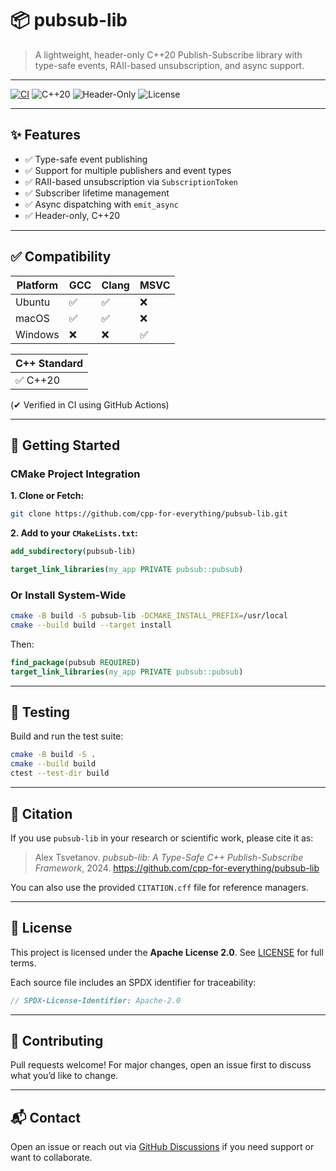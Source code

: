 # 📦 pubsub-lib

> A lightweight, header-only C++20 Publish-Subscribe library with type-safe events, RAII-based unsubscription, and async support.

---

[![CI](https://github.com/cpp-for-everything/pubsub-lib/actions/workflows/ci.yaml/badge.svg)](https://github.com/cpp-for-everything/pubsub-lib/actions/workflows/ci.yaml)
![C++20](https://img.shields.io/badge/C%2B%2B-20-blue)
![Header-Only](https://img.shields.io/badge/library-header--only-green)
![License](https://img.shields.io/github/license/cpp-for-everything/pubsub-lib)

---

## ✨ Features

- ✅ Type-safe event publishing
- ✅ Support for multiple publishers and event types
- ✅ RAII-based unsubscription via `SubscriptionToken`
- ✅ Subscriber lifetime management
- ✅ Async dispatching with `emit_async`
- ✅ Header-only, C++20

---

## ✅ Compatibility

| Platform | GCC | Clang | MSVC |
|----------|-----|--------|------|
| Ubuntu   | ✅   | ✅      | ❌    |
| macOS    | ✅   | ✅      | ❌    |
| Windows  | ❌   | ❌      | ✅    |

| C++ Standard |
|---------------|
| ✅ C++20 |

(✔ Verified in CI using GitHub Actions)

---

## 🚀 Getting Started

### CMake Project Integration

**1. Clone or Fetch:**
```bash
git clone https://github.com/cpp-for-everything/pubsub-lib.git
```

**2. Add to your `CMakeLists.txt`:**
```cmake
add_subdirectory(pubsub-lib)

target_link_libraries(my_app PRIVATE pubsub::pubsub)
```

### Or Install System-Wide
```bash
cmake -B build -S pubsub-lib -DCMAKE_INSTALL_PREFIX=/usr/local
cmake --build build --target install
```

Then:
```cmake
find_package(pubsub REQUIRED)
target_link_libraries(my_app PRIVATE pubsub::pubsub)
```

---

## 🧪 Testing

Build and run the test suite:
```bash
cmake -B build -S .
cmake --build build
ctest --test-dir build
```

---

## 📖 Citation

If you use `pubsub-lib` in your research or scientific work, please cite it as:

> Alex Tsvetanov. *pubsub-lib: A Type-Safe C++ Publish-Subscribe Framework*, 2024. https://github.com/cpp-for-everything/pubsub-lib

You can also use the provided `CITATION.cff` file for reference managers.

---

## 📄 License

This project is licensed under the **Apache License 2.0**.
See [LICENSE](./LICENSE) for full terms.

Each source file includes an SPDX identifier for traceability:
```cpp
// SPDX-License-Identifier: Apache-2.0
```

---

## 🤝 Contributing

Pull requests welcome! For major changes, open an issue first to discuss what you’d like to change.

---

## 📬 Contact

Open an issue or reach out via [GitHub Discussions](https://github.com/cpp-for-everything/pubsub-lib/discussions) if you need support or want to collaborate.